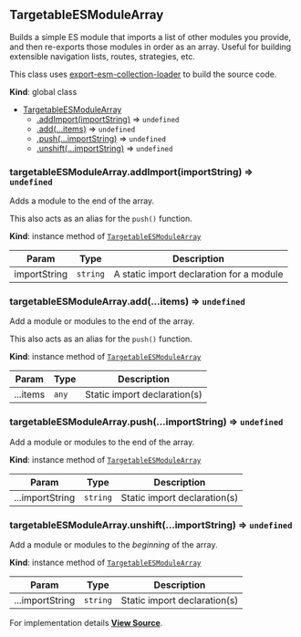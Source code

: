 <a name="TargetableESModuleArray" id="TargetableESModuleArray"></a>

## TargetableESModuleArray

Builds a simple ES module that imports a list of other modules you provide,
and then re-exports those modules in order as an array.
Useful for building extensible navigation lists, routes, strategies, etc.

This class uses [export-esm-collection-loader](https://github.com/magento/pwa-studio/blob/develop/packages/pwa-buildpack/lib/WebpackTools/loaders/export-esm-collection-loader.js) to build the source code.

**Kind**: global class

- [TargetableESModuleArray](#TargetableESModuleArray)
  - [.addImport(importString)](#TargetableESModuleArray+addImport) ⇒ `undefined`
  - [.add(...items)](#TargetableESModuleArray+add) ⇒ `undefined`
  - [.push(...importString)](#TargetableESModuleArray+push) ⇒ `undefined`
  - [.unshift(...importString)](#TargetableESModuleArray+unshift) ⇒ `undefined`

<a name="TargetableESModuleArray+addImport" id="TargetableESModuleArray+addImport"></a>

### targetableESModuleArray.addImport(importString) ⇒ `undefined`

Adds a module to the end of the array.

This also acts as an alias for the `push()` function.

**Kind**: instance method of [`TargetableESModuleArray`](#TargetableESModuleArray)

| Param        | Type     | Description                              |
| ------------ | -------- | ---------------------------------------- |
| importString | `string` | A static import declaration for a module |

<a name="TargetableESModuleArray+add" id="TargetableESModuleArray+add"></a>

### targetableESModuleArray.add(...items) ⇒ `undefined`

Add a module or modules to the end of the array.

This also acts as an alias for the `push()` function.

**Kind**: instance method of [`TargetableESModuleArray`](#TargetableESModuleArray)

| Param    | Type  | Description                  |
| -------- | ----- | ---------------------------- |
| ...items | `any` | Static import declaration(s) |

<a name="TargetableESModuleArray+push" id="TargetableESModuleArray+push"></a>

### targetableESModuleArray.push(...importString) ⇒ `undefined`

Add a module or modules to the end of the array.

**Kind**: instance method of [`TargetableESModuleArray`](#TargetableESModuleArray)

| Param           | Type     | Description                  |
| --------------- | -------- | ---------------------------- |
| ...importString | `string` | Static import declaration(s) |

<a name="TargetableESModuleArray+unshift" id="TargetableESModuleArray+unshift"></a>

### targetableESModuleArray.unshift(...importString) ⇒ `undefined`

Add a module or modules to the _beginning_ of the array.

**Kind**: instance method of [`TargetableESModuleArray`](#TargetableESModuleArray)

| Param           | Type     | Description                  |
| --------------- | -------- | ---------------------------- |
| ...importString | `string` | Static import declaration(s) |

For implementation details [**View Source**](https://github.com/magento/pwa-studio/blob/develop/packages/pwa-buildpack/lib/WebpackTools/targetables/TargetableESModuleArray.js).
